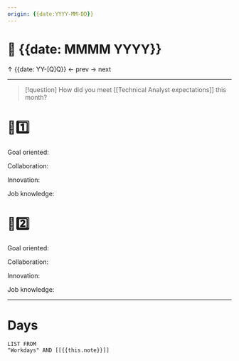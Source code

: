 ```yaml
---
origin: {{date:YYYY-MM-DD}}
---
```

# 📅 {{date: MMMM YYYY}}
↑ {{date: YY-[Q]Q}}
← prev
→ next

---
> [!question] How did you meet [[Technical Analyst expectations]] this month?
# 🏃1️⃣ 
Goal oriented:

Collaboration:

Innovation:

Job knowledge:

# 🏃2️⃣ 
Goal oriented:

Collaboration:

Innovation:

Job knowledge:

---
# Days
```dataview
LIST FROM
"Workdays" AND [[{{this.note}}]]
```